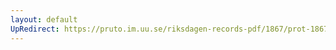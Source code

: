 ```yaml
---
layout: default
UpRedirect: https://pruto.im.uu.se/riksdagen-records-pdf/1867/prot-1867--fk--307/prot-1867--fk--307_001.pdf
---
```

